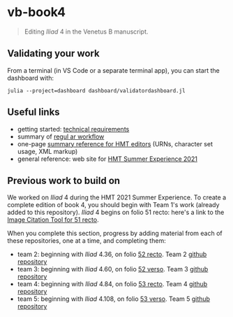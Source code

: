 # vb-book4


> Editing *Iliad* 4 in the Venetus B manuscript.


## Validating your work

From a terminal (in VS Code or a separate terminal app), you can start the dashboard with:

`julia --project=dashboard dashboard/validatordashboard.jl`


## Useful links

- getting started: [technical requirements](https://homermultitext.github.io/hmt-se2021/tech/)
- summary of [regul ar workflow](https://homermultitext.github.io/hmt-se2021/workflow/)
- one-page [summary reference for HMT editors](https://homermultitext.github.io/hmt-se2021/references/) (URNs, character set usage, XML markup)
- general reference: web site for [HMT Summer Experience 2021](https://homermultitext.github.io/hmt-se2021/)

## Previous work to build on

We worked on *Iliad* 4 during the HMT 2021 Summer Experience.  To create a complete edition of book 4, you should begin with Team 1's work (already added to this repository). *Iliad* 4 begins on folio 51 recto: here's a link to the [Image Citation Tool for 51 recto](vb_50v_51r).

When you complete this section, progress by adding material from each of these repositories, one at a time, and completing them:

- team 2: beginning with *Iliad* 4.36, on folio [52 recto](http://www.homermultitext.org/ict2/?urn=urn:cite2:hmt:vbbifolio.v1:vb_51v_52r).  Team 2 [github repository](https://github.com/hmteditors/se2021-2)
- team 3: beginning with *Iliad* 4.60, on folio [52 verso](http://www.homermultitext.org/ict2/?urn=urn:cite2:hmt:vbbifolio.v1:vb_52v_53r).  Team 3 [github repository](https://github.com/hmteditors/se2021-3)
- team 4: beginning with *Iliad* 4.84, on folio [53 recto](http://www.homermultitext.org/ict2/?urn=urn:cite2:hmt:vbbifolio.v1:vb_52v_53r).  Team 4 [github repository](https://github.com/hmteditors/se2021-4)
- team 5: beginning with *Iliad* 4.108, on folio [53 verso](http://www.homermultitext.org/ict2/?urn=urn:cite2:hmt:vbbifolio.v1:vb_53v_54r).  Team 5 [github repository](https://github.com/hmteditors/se2021-5)